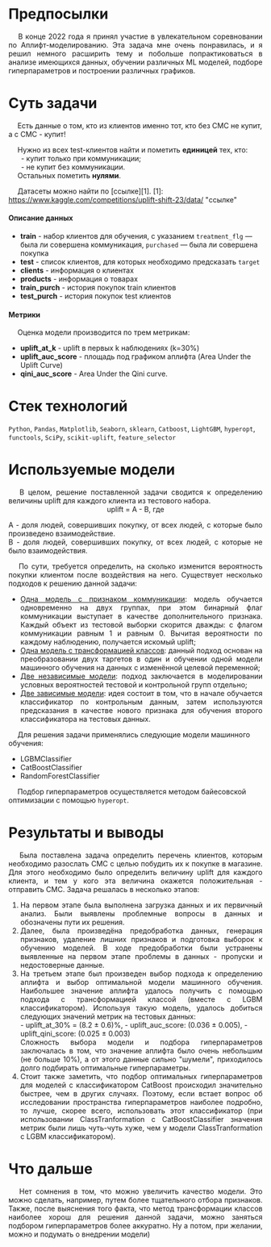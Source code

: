 # Предпосылки

<div style="text-align: justify">
&ensp; &ensp;В конце 2022 года я принял участие в увлекательном соревновании по Аплифт-моделированию. Эта задача мне очень понравилась, и я решил немного расширить тему и побольше попрактиковаться в анализе имеющихся данных, обучении различных ML моделей, подборе гиперпараметров и построении различных графиков.</div>

# Суть задачи

&ensp; &ensp;Есть данные о том, кто из клиентов именно тот, кто без СМС не купит, а с СМС - купит!

&ensp; &ensp;Нужно из всех test-клиентов найти и пометить **единицей** тех, кто:<br/>
&ensp; &ensp;&ensp;- купит только при коммуникации;  
&ensp; &ensp;&ensp;- не купит без коммуникации.<br/>
&ensp; &ensp;Остальных пометить **нулями**.

&ensp; &ensp;Датасеты можно найти по [ссылке][1].
[1]: https://www.kaggle.com/competitions/uplift-shift-23/data/	"ссылке"

#### Описание данных

 * **train** - набор клиентов для обучения, с указанием `treatment_flg` — была ли совершена коммуникация, `purchased` — была ли совершена покупка
 * **test** - список клиентов, для которых необходимо предсказать `target`
 * **clients** - информация о клиентах
 * **products** -  информация о товарах
 * **train_purch** - история покупок train клиентов
 * **test_purch** - история покупок test клиентов

#### Метрики

&ensp; &ensp;Оценка модели производится по трем метрикам:

 * **uplift_at_k** - uplift в первых k наблюдениях (k=30%)
 * **uplift_auc_score** - площадь под графиком аплифта (Area Under the Uplift Curve) 
 * **qini_auc_score** - Area Under the Qini curve.

# Стек технологий

`Python`, `Pandas`, `Matplotlib`, `Seaborn`, `sklearn`,
`Catboost`, `LightGBM`, `hyperopt`, `functools`,  `SciPy`, `scikit-uplift`,
`feature_selector`

# Используемые модели

<div style="text-align: justify">
&ensp; &ensp;В целом, решение поставленной задачи сводится к определению величины uplift для каждого клиента из тестового набора.

<center>uplift = A - B, где</center>


A - доля людей, совершивших покупку, от всех людей, с которые было произведено взаимодействие.<br/>
B - доля людей, совершивших покупку, от всех людей, с которые не было взаимодействия.</div>

<div style="text-align: justify">
&ensp; &ensp;По сути, требуется определить, на сколько изменится вероятность покупки клиентом после воздействия на него. Существует несколько подходов к решению данной задачи:</div>

* <div style="text-align: justify"><u>Одна модель с признаком коммуникации</u>: модель обучается одновременно на двух группах, при этом бинарный флаг коммуникации выступает в качестве дополнительного признака. Каждый объект из тестовой выборки скорится дважды: с флагом коммуникации равным 1 и равным 0. Вычитая вероятности по каждому наблюдению, получается искомый uplift;</div>
* <div style="text-align: justify"><u>Одна модель с трансформацией классов</u>: данный подход основан на преобразовании двух таргетов в один и обучении одной модели машинного обучения на данных с изменённой целевой переменной;</div>
* <div style="text-align: justify"><u>Две независимые модели</u>: подход заключается в моделировании условных вероятностей тестовой и контрольной групп отдельно;</div>
* <div style="text-align: justify"><u>Две зависимые модели</u>: идея состоит в том, что в начале обучается классификатор по контрольным данным, затем используются предсказания в качестве нового признака для обучения второго классификатора на тестовых данных.</div> 

&ensp; &ensp;Для решения задачи применялись следующие модели машинного обучения:

 * LGBMClassifier
 * CatBoostClassifier
 * RandomForestClassifier

&ensp; &ensp;Подбор гиперпараметров осуществляется методом байесовской оптимизации с помощью `hyperopt`.

# Результаты и выводы

<div style="text-align: justify">&ensp; &ensp;Была поставлена задача определить перечень клиентов, которым необходимо разослать СМС с целью побудить их к покупке в магазине. Для этого необходимо было определить величину uplift для каждого клиента, и тем у кого эта величина окажется положительная - отправить СМС. Задача решалась в несколько этапов:</div> 

1. <div style="text-align: justify">На первом этапе была выполнена загрузка данных и их первичный анализ. Были выявлены проблемные вопросы в данных и обозначены пути их решения.</div> 

2. <div style="text-align: justify">Далее, была произведёна предобработка данных, генерация признаков, удаление лишних признаков и подготовка выборок к обучению моделей. В ходе предобработки были устранены выявленные на первом этапе проблемы в данных - пропуски и недостоверные данные. </div> 

3. <div style="text-align: justify">На третьем этапе был произведен выбор подхода к определению аплифта и выбор оптимальной модели машинного обучения. Наибольшее значение аплифта удалось получить с помощью подхода с трансформацией классой (вместе с LGBM классификатором). Используя такую модель, удалось добиться следующих значений метрик на тестовых данных: </div> 
    - uplift_at_30% = (8.2 ± 0.6)%,
    - uplift_auc_score: (0.036 ± 0.005), 
    - uplift_qini_score: (0.025 ± 0.003)

    <div style="text-align: justify">Сложность выбора модели и подбора гиперпараметров заключалась в том, что значение аплифта было очень небольшим (не больше 10%), а от этого данные сильно "шумели", приходилось долго подбирать оптимальные гиперпараметры.</div> 

4. <div style="text-align: justify">Стоит также заметить, что подбор оптимальных гиперпараметров для моделей с классификатором CatBoost происходил значительно быстрее, чем в других случаях. Поэтому, если встает вопрос об исследовании пространства  гиперпараметров наиболее подробно, то лучше, скорее всего, использовать этот классификатор (при использовании ClassTranformation с CatBoostClassifier значения метрик были лишь чуть-чуть хуже, чем у модели ClassTranformation с LGBM классификатором).
</div> 

# Что дальше

<div style="text-align: justify">&ensp; &ensp;Нет сомнения в том, что можно увеличить качество модели. Это можно сделать, например, путем  более тщательного отбора признаков. Также, после выяснения того факта, что метод трансформации классов наиболее хорош для решения данной задачи, можно заняться подбором гиперпараметров более аккуратно. Ну а потом, при желании, можно и подумать о внедрении модели)</div> 